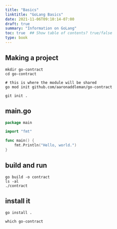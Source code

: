 ```yaml
---
title: "Basics"
linktitle: "GoLang Basics"
date: 2021-11-06T09:10:14-07:00
draft: true
summary: "Information on GoLang"
toc: true  ## Show table of contents? true/false
type: book
---
```


## Making a project

```
mkdir go-contract
cd go-contract
```

```
# this is where the module will be shared
go mod init github.com/aaronaddleman/go-contract
```

```
git init .
```

## main.go

```go
package main

import "fmt"

func main() {
	fmt.Println("Hello, world.")
}
```

## build and run

```
go build -o contract
ls -al
./contract
```

## install it

```
go install .
```

```
which go-contract
```
